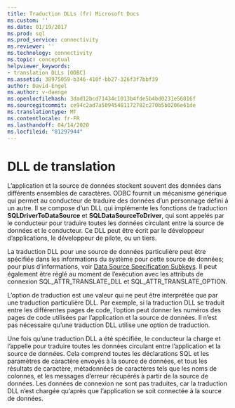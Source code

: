 ```yaml
---
title: Traduction DLLs (fr) Microsoft Docs
ms.custom: ''
ms.date: 01/19/2017
ms.prod: sql
ms.prod_service: connectivity
ms.reviewer: ''
ms.technology: connectivity
ms.topic: conceptual
helpviewer_keywords:
- translation DLLs [ODBC]
ms.assetid: 38975059-b346-410f-bb27-326f3f7bbf39
author: David-Engel
ms.author: v-daenge
ms.openlocfilehash: 3dad12bcd71434c1013b4fde5b4bd0231e56016f
ms.sourcegitcommit: ce94c2ad7a50945481172782c270b5b0206e61de
ms.translationtype: MT
ms.contentlocale: fr-FR
ms.lasthandoff: 04/14/2020
ms.locfileid: "81297944"
---
```

# <a name="translation-dlls"></a>DLL de translation
L’application et la source de données stockent souvent des données dans différents ensembles de caractères. ODBC fournit un mécanisme générique qui permet au conducteur de traduire des données d’un personnage défini à un autre. Il se compose d’un DLL qui implémente les fonctions de traduction **SQLDriverToDataSource** et **SQLDataSourceToDriver**, qui sont appelés par le conducteur pour traduire toutes les données circulant entre la source de données et le conducteur. Ce DLL peut être écrit par le développeur d’applications, le développeur de pilote, ou un tiers.  
  
 La traduction DLL pour une source de données particulière peut être spécifiée dans les informations du système pour cette source de données; pour plus d’informations, voir [Data Source Specification Subkeys](../../../odbc/reference/install/data-source-specification-subkeys.md). Il peut également être réglé au moment de l’exécution avec les attributs de connexion SQL_ATTR_TRANSLATE_DLL et SQL_ATTR_TRANSLATE_OPTION.  
  
 L’option de traduction est une valeur qui ne peut être interprétée que par une traduction particulière DLL. Par exemple, si la traduction DLL se traduit entre les différentes pages de code, l’option peut donner les numéros des pages de code utilisées par l’application et la source de données. Il n’est pas nécessaire qu’une traduction DLL utilise une option de traduction.  
  
 Une fois qu’une traduction DLL a été spécifiée, le conducteur la charge et l’appelle pour traduire toutes les données circulant entre l’application et la source de données. Cela comprend toutes les déclarations SQL et les paramètres de caractère envoyés à la source de données, et tous les résultats de caractère, métadonnées de caractères tels que les noms de colonnes, et les messages d’erreur récupérés à partir de la source de données. Les données de connexion ne sont pas traduites, car la traduction DLL n’est chargée qu’après que l’application se soit connectée à la source de données.
